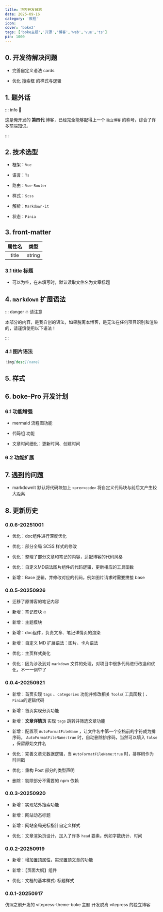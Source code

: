 ```yaml
---
title: 博客开发日志
date: 2025-09-16
category: '教程'
icon: 
cover: 'boke2'
tags: ['boke主题','开源','博客','web','vue','ts']
pin: 1000
---
```



## 0. 开发待解决问题

- 完善自定义语法 cards 

- 优化 搜索框 的样式与逻辑


## 1. 题外话


::: info 💬

这是俺开发的 **第四代** 博客，已经完全能够配得上一个 `独立博客` 的称号，综合了许多前端知识。

::: 

## 2. 技术选型

- 框架：`Vue`

- 语言：`Ts`

- 路由：`Vue-Router`

- 样式：`Scss`

- 解析：`Markdown-it`

- 状态：`Pinia`


## 3. front-matter 

|属性名|类型|
|:---:|:---:|
| title | string |

### 3.1 title 标题

- 可以为空，在未填写时，默认读取文件名为文章标题

## 4. `markdown` 扩展语法

::: danger 🔥 请注意

本部分的内容，是我自创的语法，如果脱离本博客，是无法在任何项目识别和渲染的，请谨慎使用以下语法！

:::

### 4.1 图片语法

```markdown
!img[desc](name)
```


## 5. 样式


## 6. boke-Pro 开发计划

### 6.1 功能增强

- mermaid 流程图功能

- 代码组 功能

- 文章时间细化：更新时间、创建时间


### 6.2 功能扩展

## 7. 遇到的问题

- markdownIt 默认将代码块加上 `<pre><code>` 将自定义代码块与前后文产生较大距离

## 8. 更新历史

### 0.0.6-20251001

- 优化：doc组件进行深度优化

- 优化：部分全局 SCSS 样式的修改

- 优化：整理了部分文章和笔记的内容，适配博客的代码风格

- 优化：自定义MD语法图片组件的代码逻辑，更新相应的工具函数

- 新增：Base 逻辑，并修改对应的代码，例如图片请求时需要拼接 base 


### 0.0.5-20250926

- 迁移了原博客的笔记内容 

- 新增：笔记模块 🔥

- 新增：主题模块 

- 新增：doc组件，负责文章、笔记详情页的渲染

- 新增：自定义 MD 扩展语法：图片、卡片语法

- 优化：主页样式美化

- 优化：因为涉及到对 `markdown` 文件的处理，对项目中很多代码进行改造和优化，不一一例举了


### 0.0.4-20250921

- 新增：首页实现 `tags` 、`categories` 功能并修改相关 `Tools`( 工具函数 ) 、`Pinia`的逻辑代码

- 新增：首页实现分页功能

- 新增：**文章详情页** 实现 `tags` 跳转并筛选文章功能

- 新增：配置项  `AutoFormatFileName` ，让文件名中第一个空格前的字符成为排序码， `AutoFormatFileName:true` 时，自动删除排序码，当然可以填入 `false` ，保留原始文件名

- 优化：完善文章元数据逻辑，当 `AutoFormatFileName:true` 时，排序码作为时间戳

- 优化：重构 Post 部分的类型声明

- 删除：剔除部分不需要的 npm 依赖


### 0.0.3-20250920

- 新增：实现站外搜索功能

- 新增：网站动态标题

- 新增：网站全局光标指针自定义样式

- 优化：文章渲染页设计，加入了许多 `head` 要素，例如字数统计、时间



### 0.0.2-20250919

- 新增：增加置顶属性，实现置顶文章的功能

- 新增：【页面大纲】组件

- 优化：文档的基本样式: 标题样式


### 0.0.1-20250917

仿照之前开发的 vitepress-theme-boke 主题 开发脱离 vitepress 的独立博客


